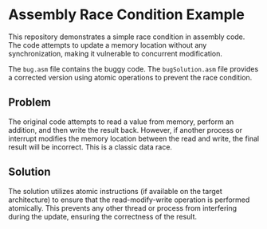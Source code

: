 # Assembly Race Condition Example

This repository demonstrates a simple race condition in assembly code. The code attempts to update a memory location without any synchronization, making it vulnerable to concurrent modification.

The `bug.asm` file contains the buggy code. The `bugSolution.asm` file provides a corrected version using atomic operations to prevent the race condition.

## Problem
The original code attempts to read a value from memory, perform an addition, and then write the result back.  However, if another process or interrupt modifies the memory location between the read and write, the final result will be incorrect. This is a classic data race.

## Solution
The solution utilizes atomic instructions (if available on the target architecture) to ensure that the read-modify-write operation is performed atomically. This prevents any other thread or process from interfering during the update, ensuring the correctness of the result.